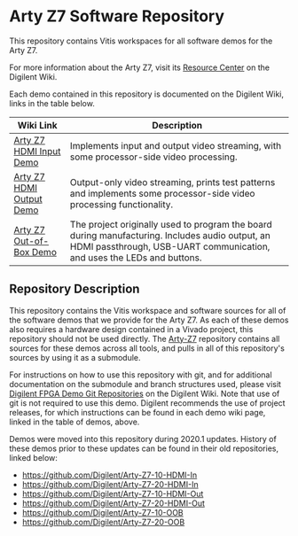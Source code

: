 # Arty Z7 Software Repository

This repository contains Vitis workspaces for all software demos for the Arty Z7.

For more information about the Arty Z7, visit its [Resource Center](https://reference.digilentinc.com/reference/programmable-logic/arty-z7/start) on the Digilent Wiki.

Each demo contained in this repository is documented on the Digilent Wiki, links in the table below.

| Wiki Link | Description |
|--------------------|-------------|
| [Arty Z7 HDMI Input Demo](https://reference.digilentinc.com/reference/programmable-logic/arty-z7/demos/hdmi-input) | Implements input and output video streaming, with some processor-side video processing. |
| [Arty Z7 HDMI Output Demo](https://reference.digilentinc.com/reference/programmable-logic/arty-z7/demos/hdmi-output) | Output-only video streaming, prints test patterns and implements some processor-side video processing functionality. |
| [Arty Z7 Out-of-Box Demo](https://reference.digilentinc.com/reference/programmable-logic/arty-z7/demos/oob) | The project originally used to program the board during manufacturing. Includes audio output, an HDMI passthrough, USB-UART communication, and uses the LEDs and buttons. |

## Repository Description

This repository contains the Vitis workspace and software sources for all of the software demos that we provide for the Arty Z7. As each of these demos also requires a hardware design contained in a Vivado project, this repository should not be used directly. The [Arty-Z7](https://github.com/Digilent/Arty-Z7) repository contains all sources for these demos across all tools, and pulls in all of this repository's sources by using it as a submodule.

For instructions on how to use this repository with git, and for additional documentation on the submodule and branch structures used, please visit [Digilent FPGA Demo Git Repositories](https://reference.digilentinc.com/reference/programmable-logic/documents/git) on the Digilent Wiki. Note that use of git is not required to use this demo. Digilent recommends the use of project releases, for which instructions can be found in each demo wiki page, linked in the table of demos, above.

Demos were moved into this repository during 2020.1 updates. History of these demos prior to these updates can be found in their old repositories, linked below:
* https://github.com/Digilent/Arty-Z7-10-HDMI-In
* https://github.com/Digilent/Arty-Z7-20-HDMI-In
* https://github.com/Digilent/Arty-Z7-10-HDMI-Out
* https://github.com/Digilent/Arty-Z7-20-HDMI-Out
* https://github.com/Digilent/Arty-Z7-10-OOB
* https://github.com/Digilent/Arty-Z7-20-OOB